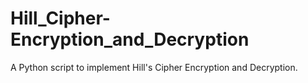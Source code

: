 # Hill_Cipher-Encryption_and_Decryption
A Python script to implement Hill's Cipher Encryption and Decryption.

